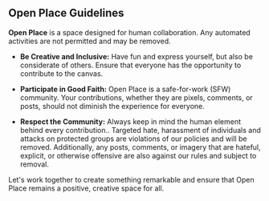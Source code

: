 ## Open Place Guidelines

**Open Place** is a space designed for human collaboration. Any automated activities are not permitted and may be removed.

- **Be Creative and Inclusive:** Have fun and express yourself, but also be considerate of others. Ensure that everyone has the opportunity to contribute to the canvas.

- **Participate in Good Faith:** Open Place is a safe-for-work (SFW) community. Your contributions, whether they are pixels, comments, or posts, should not diminish the experience for everyone.

- **Respect the Community:** Always keep in mind the human element behind every contribution.. Targeted hate, harassment of individuals and attacks on protected groups are violations of our policies and will be removed. Additionally, any posts, comments, or imagery that are hateful, explicit, or otherwise offensive are also against our rules and subject to removal.

Let's work together to create something remarkable and ensure that Open Place remains a positive, creative space for all.
